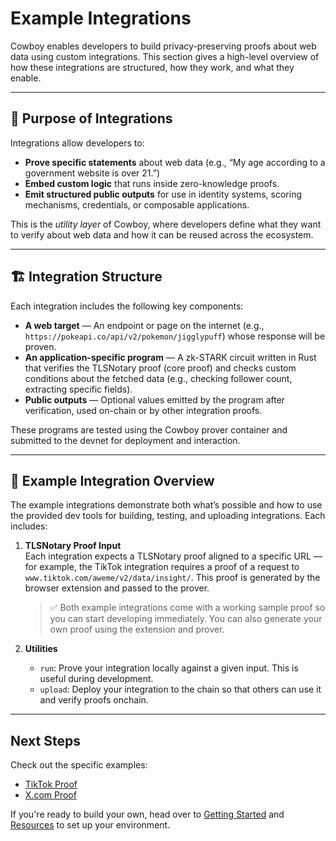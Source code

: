 # Example Integrations

Cowboy enables developers to build privacy-preserving proofs about web data using custom integrations. This section gives a high-level overview of how these integrations are structured, how they work, and what they enable.

---

## 🎯 Purpose of Integrations

Integrations allow developers to:

- **Prove specific statements** about web data (e.g., “My age according to a government website is over 21.”)
- **Embed custom logic** that runs inside zero-knowledge proofs.
- **Emit structured public outputs** for use in identity systems, scoring mechanisms, credentials, or composable applications.

This is the *utility layer* of Cowboy, where developers define what they want to verify about web data and how it can be reused across the ecosystem.

---

## 🏗️ Integration Structure

Each integration includes the following key components:

- **A web target** — An endpoint or page on the internet (e.g., `https://pokeapi.co/api/v2/pokemon/jigglypuff`) whose response will be proven.
- **An application-specific program** — A zk-STARK circuit written in Rust that verifies the TLSNotary proof (core proof) and checks custom conditions about the fetched data (e.g., checking follower count, extracting specific fields).
- **Public outputs** — Optional values emitted by the program after verification, used on-chain or by other integration proofs.

These programs are tested using the Cowboy prover container and submitted to the devnet for deployment and interaction.

---

## 🧪 Example Integration Overview

The example integrations demonstrate both what’s possible and how to use the provided dev tools for building, testing, and uploading integrations. Each includes:

1. **TLSNotary Proof Input**  
   Each integration expects a TLSNotary proof aligned to a specific URL — for example, the TikTok integration requires a proof of a request to `www.tiktok.com/aweme/v2/data/insight/`. This proof is generated by the browser extension and passed to the prover.

   > ✅ Both example integrations come with a working sample proof so you can start developing immediately. You can also generate your own proof using the extension and prover.

2. **Utilities**  
   - `run`: Prove your integration locally against a given input. This is useful during development.
   - `upload`: Deploy your integration to the chain so that others can use it and verify proofs onchain.

---

## Next Steps

Check out the specific examples:
- [TikTok Proof](./tiktok.md)
- [X.com Proof](./x.com.md)

If you're ready to build your own, head over to [Getting Started](./getting-started.md) and [Resources](./resources.md) to set up your environment.
